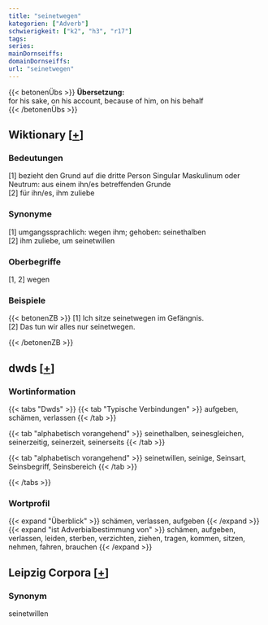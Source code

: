 ```yaml
---
title: "seinetwegen"
kategorien: ["Adverb"]
schwierigkeit: ["k2", "h3", "r17"]
tags:
series:
mainDornseiffs:
domainDornseiffs:
url: "seinetwegen"
---
```


{{< betonenÜbs >}}
**Übersetzung:**  
for his  sake, on his  account, because of him, on his  behalf  
{{< /betonenÜbs >}}

## Wiktionary [[+](https://de.wiktionary.org/wiki/seinetwegen)]

### Bedeutungen
[1] bezieht den Grund auf die dritte Person Singular Maskulinum oder Neutrum: aus einem ihn/es betreffenden Grunde  
[2] für ihn/es, ihm zuliebe  

### Synonyme
[1] umgangssprachlich: wegen ihm; gehoben: seinethalben  
[2] ihm zuliebe, um seinetwillen  

### Oberbegriffe
[1, 2] wegen  

### Beispiele
{{< betonenZB >}}
[1] Ich sitze seinetwegen im Gefängnis.  
[2] Das tun wir alles nur seinetwegen.  

{{< /betonenZB >}}


## dwds [[+](https://www.dwds.de/wb/seinetwegen)]

### Wortinformation
{{< tabs "Dwds" >}}
{{< tab "Typische Verbindungen" >}}
aufgeben, schämen, verlassen
{{< /tab >}}

{{< tab "alphabetisch vorangehend" >}}
seinethalben, seinesgleichen, seinerzeitig, seinerzeit, seinerseits
{{< /tab >}}

{{< tab "alphabetisch vorangehend" >}}
seinetwillen, seinige, Seinsart, Seinsbegriff, Seinsbereich
{{< /tab >}}

{{< /tabs >}}

### Wortprofil
{{< expand "Überblick" >}} schämen, verlassen, aufgeben {{< /expand >}}
{{< expand "ist Adverbialbestimmung von" >}} schämen, aufgeben, verlassen, leiden, sterben, verzichten, ziehen, tragen, kommen, sitzen, nehmen, fahren, brauchen {{< /expand >}}

## Leipzig Corpora [[+](https://corpora.uni-leipzig.de/en/res?word=seinetwegen&corpusId=deu_newscrawl-public_2018)]


### Synonym
seinetwillen

